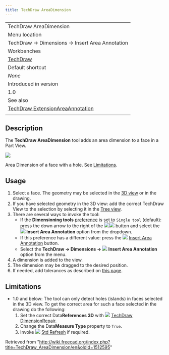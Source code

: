 ```yaml
---
title: TechDraw AreaDimension
---
```


|                                                                                                          |
| -------------------------------------------------------------------------------------------------------- |
| TechDraw AreaDimension                                                                                   |
| Menu location                                                                                            |
| TechDraw → Dimensions → Insert Area Annotation                                                           |
| Workbenches                                                                                              |
| [TechDraw](/TechDraw_Workbench "TechDraw Workbench")                                                     |
| Default shortcut                                                                                         |
| _None_                                                                                                   |
| Introduced in version                                                                                    |
| 1.0                                                                                                      |
| See also                                                                                                 |
| [TechDraw ExtensionAreaAnnotation](/TechDraw_ExtensionAreaAnnotation "TechDraw ExtensionAreaAnnotation") |
|                                                                                                          |

## Description

The **TechDraw AreaDimension** tool adds an area dimension to a face in a Part View.

![](/images/TechDraw_AreaDimension_Example.png)

Area Dimension of a face with a hole. See [Limitations](#Limitations).

## Usage

1. Select a face. The geometry may be selected in the [3D view](/3D_view "3D view") or in the drawing.
2. If you have selected geometry in the 3D view: add the correct TechDraw View to the selection by selecting it in the [Tree view](/Tree_view "Tree view").
3. There are several ways to invoke the tool:
   - If the **Dimensioning tools** [preference](/TechDraw_Preferences#Dimensions "TechDraw Preferences") is set to `Single tool` (default): press the down arrow to the right of the ![](/images/TechDraw_Dimension.svg)![](/images/Toolbar_flyout_arrow.svg) button and select the **![](/images/TechDraw_AreaDimension.svg) Insert Area Annotation** option from the dropdown.
   - If this preference has a different value: press the ![](/images/TechDraw_AreaDimension.svg) [Insert Area Annotation](/TechDraw_AreaDimension "TechDraw AreaDimension") button.
   - Select the **TechDraw → Dimensions → ![](/images/TechDraw_AreaDimension.svg) Insert Area Annotation** option from the menu.
4. A dimension is added to the view.
5. The dimension may be dragged to the desired position.
6. If needed, add tolerances as described on [this page](/TechDraw_Geometric_dimensioning_and_tolerancing#Tolerances "TechDraw Geometric dimensioning and tolerancing").

## Limitations

- 1.0 and below: The tool can only detect holes (islands) in faces selected in the 3D view. To get the correct area for such a face selected in the drawing do the following:
  1. Set the correct Data**References 3D** with ![](/images/TechDraw_DimensionRepair.svg) [TechDraw DimensionRepair](/TechDraw_DimensionRepair "TechDraw DimensionRepair").
  2. Change the Data**Measure Type** property to `True`.
  3. Invoke ![](/images/Std_Refresh.svg) [Std Refresh](/Std_Refresh "Std Refresh") if required.

Retrieved from "<http://wiki.freecad.org/index.php?title=TechDraw_AreaDimension/en&oldid=1512595>"

